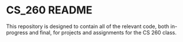 # CS_260 README

This repository is designed to contain all of the relevant code, both in-progress and final, for projects and assignments for the CS 260 class.
